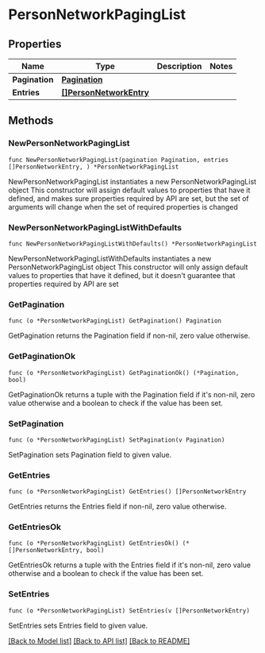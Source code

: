 # PersonNetworkPagingList

## Properties

Name | Type | Description | Notes
------------ | ------------- | ------------- | -------------
**Pagination** | [**Pagination**](Pagination.md) |  | 
**Entries** | [**[]PersonNetworkEntry**](PersonNetworkEntry.md) |  | 

## Methods

### NewPersonNetworkPagingList

`func NewPersonNetworkPagingList(pagination Pagination, entries []PersonNetworkEntry, ) *PersonNetworkPagingList`

NewPersonNetworkPagingList instantiates a new PersonNetworkPagingList object
This constructor will assign default values to properties that have it defined,
and makes sure properties required by API are set, but the set of arguments
will change when the set of required properties is changed

### NewPersonNetworkPagingListWithDefaults

`func NewPersonNetworkPagingListWithDefaults() *PersonNetworkPagingList`

NewPersonNetworkPagingListWithDefaults instantiates a new PersonNetworkPagingList object
This constructor will only assign default values to properties that have it defined,
but it doesn't guarantee that properties required by API are set

### GetPagination

`func (o *PersonNetworkPagingList) GetPagination() Pagination`

GetPagination returns the Pagination field if non-nil, zero value otherwise.

### GetPaginationOk

`func (o *PersonNetworkPagingList) GetPaginationOk() (*Pagination, bool)`

GetPaginationOk returns a tuple with the Pagination field if it's non-nil, zero value otherwise
and a boolean to check if the value has been set.

### SetPagination

`func (o *PersonNetworkPagingList) SetPagination(v Pagination)`

SetPagination sets Pagination field to given value.


### GetEntries

`func (o *PersonNetworkPagingList) GetEntries() []PersonNetworkEntry`

GetEntries returns the Entries field if non-nil, zero value otherwise.

### GetEntriesOk

`func (o *PersonNetworkPagingList) GetEntriesOk() (*[]PersonNetworkEntry, bool)`

GetEntriesOk returns a tuple with the Entries field if it's non-nil, zero value otherwise
and a boolean to check if the value has been set.

### SetEntries

`func (o *PersonNetworkPagingList) SetEntries(v []PersonNetworkEntry)`

SetEntries sets Entries field to given value.



[[Back to Model list]](../README.md#documentation-for-models) [[Back to API list]](../README.md#documentation-for-api-endpoints) [[Back to README]](../README.md)


